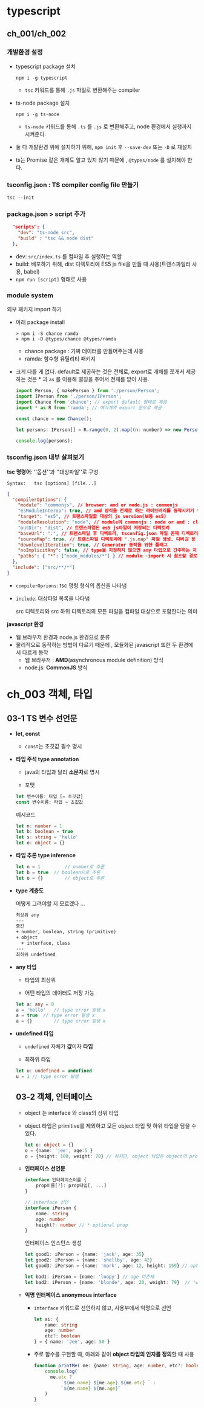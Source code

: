 # **typescript**

## **ch_001/ch_002** 
### 개발환경 설정

 - typescript package 설치

   ```shell
   npm i -g typescript
   ```

    -  `tsc`  키워드를 통해  `.js` 파일로 변환해주는 compiler

 - ts-node package 설치

   ```shell
   npm i -g ts-node
   ```

    -  `ts-node` 키워드를 통해 `.ts` 를 `.js` 로 변환해주고, node 환경에서 실행까지 시켜준다.

- 둘 다 개발환경 위에 설치하기 위해, `npm init` 후  `--save-dev` 또는 `-D` 로 재설치
- ts는 Promise 같은 개체도 알고 있지 않기 때문에 , `@types/node` 를 설치해야 한다.

### tsconfig.json : TS compiler config file  만들기

```shell
tsc --init
```

### package.json > script 추가

```json
  "scripts": {
    "dev": "ts-node src",
    "build" : "tsc && node dist"
  },
```

- dev: `src/index.ts` 를 컴파일 후 실행하는 역할
- build: 배포하기 위해, dist 디렉토리에 ES5 js file을 만들 때 사용(트랜스파일러 사용, babel)
- `npm run [script]` 형태로 사용

### module system

외부 패키지 import 하기

- 아래 package install

  ```shell
  > npm i -S chance ramda
  > npm i -D @types/chance @types/ramda
  ```

  - chance package : 가짜 데이터를 만들어주는데 사용
  - ramda: 함수형 유틸리티 패키지

- 크게 다를 게 없다. default로 제공하는 것은 전체로, export로 개체를 쪼개서 제공하는 것은 * 과 `as` 를 이용해 별칭을 주어서 전체를 받아 사용.

  ```javascript
  import Person, { makePerson } from './person/Person';
  import IPerson from './person/IPerson';
  import Chance from 'chance'; // export default 형태로 제공
  import * as R from 'ramda'; // 여러개의 export 문으로 제공
  
  const chance = new Chance();
  
  let persons: IPerson[] = R.range(0, 2).map((n: number) => new Person(chance.name(), chance.age()));
  
  console.log(persons);
  ```

### tsconfig.json 내부 살펴보기

**tsc 명령어**: ''옵션''과 ''대상파일''로 구성

```shell
Syntax:   tsc [options] [file...]
```

```json
{
  "compilerOptions": {
    "module": "commonjs", // browser: amd or node.js : commonjs
    "esModuleInterop": true, // amd 방식을 전제로 하는 라이브러리를 동작시키기 위한 플래그
    "target": "es5", // 트랜스파일할 대상의 js version(보통 es5)
    "moduleResolution": "node", // module이 commonjs : node or amd : classic
    "outDir": "dist", // 트랜스파일된 es5 js파일이 저장되는 디렉토리
    "baseUrl": ".", // 트랜스파일 후 디렉토리, tsconfig.json 파일 존재 디렉토리 기준
    "sourceMap": true, // 트랜스파일 디렉토리에 ".js.map" 파일 생성. 디버깅 용
    "downlevelIteration": true, // Generator 동작을 위한 플래그
    "noImplicitAny": false, // type을 지정하지 않으면 any 타입으로 간주하는 지 여부
    "paths": { "*": ["node_modules/*"] } // module -import 시 참조할 경로, 외부 패키지인 경우도 포함시키기 위해 node_modules 포함
  },
  "include": ["src/**/*"]
}

```

- `compilerOprions`: tsc 명령 형식의 옵션을 나타냄

- `include`: 대상파일 목록을 나타냄

  src 디렉토리와  src 하위 디렉토리의 모든 파일을 컴파일 대상으로 포함한다는 의미

**javascript 환경**

- 웹 브라우저 환경과 node.js 환경으로 분류
- 물리적으로 동작하는 방법이 다르기 때문에 , 모듈화된 javascript 또한 두 환경에서 다르게 동작
  - 웹 브라우저 : **AMD**(asynchronous module definition) 방식
  - node.js: **CommonJS** 방식

#  **ch_003** 객체, 타입



## 03-1 TS 변수 선언문

- **let, const** 

  - `const`는 초깃값 필수 명시

- **타입 주석 type annotation**

  - java의 타입과 달리 **소문자**로 명시

  - 포맷

  ```typescript
  let 변수이름: 타입 [= 초깃값]
  const 변수이름: 타입 = 초깂값
  ```

  예시코드

  ```typescript
  let n: number = 1
  let b: boolean = true
  let s: string = 'hello'
  let o: object = {}
  ```

- **타입 추론 type inference**

  ```typescript
  let n = 1 		// number로 추론
  let b = true	// boolean으로 추론
  let o = {}		// object로 추론
  ```

- **type 계층도**

  어떻게 그려야할 지 모르겠다 ...

  ```tex
  최상위 any
  ---
  중간
  + number, boolean, string (primitive)
  + object
  	+ interface, class
  ---
  최하위 undefined
  ```

  

- **any 타입**

  - 타입의 최상위

  - 어떤 타입의 데이터도  저장 가능

  ```typescript
  let a: any = 0
  a = 'hello'	// type error 발생 x
  a = true	// type error 발생 x
  a = {}		// type error 발생 x
  ```

- **undefined 타입**

  - `undefined` 자체가 **값**이자 **타입**

  - 최하위 타입

  ```typescript
  let u: undefined = undefined
  u = 1 // type error 발생
  ```

  

  ## 03-2 객체, 인터페이스

  - object 는 interface 와 class의 상위 타입

  - object 타입은 primitive를 제외하고 모든 object 타입 및 하위 타입을 담을 수 있다.

    ```typescript
    let o: object = {}
    o = {name: 'jee', age:5 }
    o = {height: 180, weight: 70} // 하지만, object 타입은 object의 property 타입 까지 정해두진 못함
    ```

  - **인터페이스 선언문**

    ```typescript
    interface 인터페이스이름 {
        prop이름[?]: prop타입[, ...]
    }
    ```

    ```typescript
    // interface 선언
    interface iPerson {
        name: string
        age: number
        height?: number // * optional prop
    }
    ```

    인터페이스 인스턴스 생성

    ```typescript
    let good1: iPerson = {name: 'jack', age: 35}
    let good2: iPerson = {name: 'shellby', age: 42}
    let good3: iPerson = {name: 'mark', age: 12, height: 159} // optional property
    
    let bad1: iPerson = {name: 'loopy'} // age 미존재
    let bad2: iPerson = {name: 'blonde', age: 20, weight: 79}  // 'weight' prop 정의 x
    ```

    

  - **익명 인터페이스 anonymous interface**

    - `interface` 키워드로 선언하지 않고, 사용부에서 익명으로 선언

      ```typescript
      let ai: {
          name: string
          age: number
          etc?: boolean
      } = { name: 'Jee', age: 50 }
      ```

    - 주로 함수를 구현할 때, 아래와 같이 **object 타입의 인자를 정의**할 때 사용

      ```typescript
      function printMe( me: {name: string, age: number, etc?: boolean} ) {
          console.log(
          	me.etc ? 
              	`${me.name} ${me.age} ${me.etc} ` :
              	`${me.name} ${me.age}`
          )
      }
      ```

      

